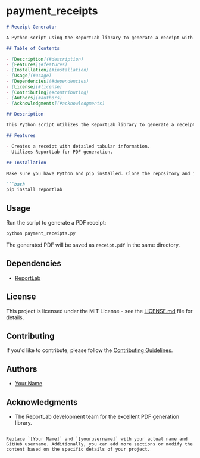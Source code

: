 # payment_receipts

```markdown
# Receipt Generator

A Python script using the ReportLab library to generate a receipt with tabular data.

## Table of Contents

- [Description](#description)
- [Features](#features)
- [Installation](#installation)
- [Usage](#usage)
- [Dependencies](#dependencies)
- [License](#license)
- [Contributing](#contributing)
- [Authors](#authors)
- [Acknowledgments](#acknowledgments)

## Description

This Python script utilizes the ReportLab library to generate a receipt with tabular data, demonstrating how to create a PDF document for displaying financial transactions or invoices.

## Features

- Creates a receipt with detailed tabular information.
- Utilizes ReportLab for PDF generation.

## Installation

Make sure you have Python and pip installed. Clone the repository and install the required dependencies:

```bash
pip install reportlab
```

## Usage

Run the script to generate a PDF receipt:

```bash
python payment_receipts.py
```

The generated PDF will be saved as `receipt.pdf` in the same directory.

## Dependencies

- [ReportLab](https://www.reportlab.com/opensource/)

## License

This project is licensed under the MIT License - see the [LICENSE.md](LICENSE.md) file for details.

## Contributing

If you'd like to contribute, please follow the [Contributing Guidelines](CONTRIBUTING.md).

## Authors

- [Your Name](https://github.com/yourusername)

## Acknowledgments

- The ReportLab development team for the excellent PDF generation library.
```

Replace `[Your Name]` and `[yourusername]` with your actual name and GitHub username. Additionally, you can add more sections or modify the content based on the specific details of your project.
